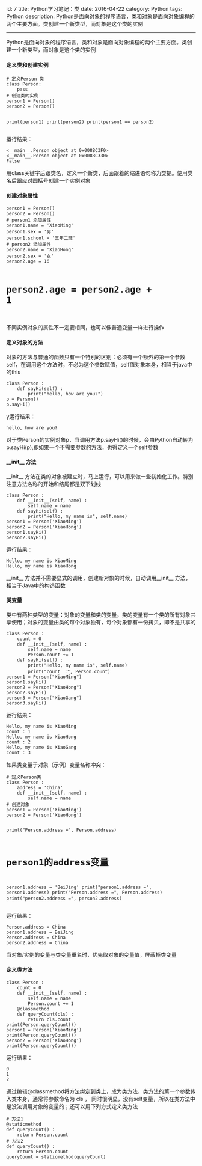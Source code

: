 id: 7
title: Python学习笔记：类
date: 2016-04-22
category: Python
tags: Python
description: Python是面向对象的程序语言，类和对象是面向对象编程的两个主要方面。类创建一个新类型，而对象是这个类的实例

------
<p>Python是面向对象的程序语言，类和对象是面向对象编程的两个主要方面。类创建一个新类型，而对象是这个类的实例</p>
<h4>定义类和创建实例</h4>
<pre class='line-numbers language-python'>
<code># 定义Person 类
class Person:
	pass
# 创建类的实例
person1 = Person()
person2 = Person()

print(person1)
print(person2)
print(person1 == person2)</code>
</pre>
<p>运行结果：</p>
<pre class='line-numbers language-none'>
<code>&lt;__main__.Person object at 0x008BC3F0&gt;
&lt;__main__.Person object at 0x008BC330&gt;
False</code>
</pre>
<p>用class关键字后跟类名，定义一个新类，后面跟着的缩进语句称为类提。使用类名后跟应对圆括号创建一个实例对象</p>
<h4>创建对象属性</h4>
<pre class='line-numbers language-python'>
<code>person1 = Person()
person2 = Person()
# person1 添加属性
person1.name = 'XiaoMing'
person1.sex = '男'
person1.school = '三年二班'
# person2 添加属性
person2.name = 'XiaoHong'
person2.sex = '女'
person2.age = 16

# person2.age = person2.age + 1</code>
</pre>
<p>不同实例对象的属性不一定要相同，也可以像普通变量一样进行操作</p>
<h4>定义对象的方法</h4>
<p>对象的方法与普通的函数只有一个特别的区别：必须有一个额外的第一个参数self，在调用这个方法时，不必为这个参数赋值，self值对象本身，相当于java中的this</p>
<pre class='line-numbers language-python'>
<code>class Person :
	def sayHi(self) :
		print("hello, how are you?")
p = Person()
p.sayHi()</code>
</pre>
<p>y运行结果：</p>
<pre class='line-numbers language-none'>
<code>hello, how are you? </code>
</pre>
<p>对于类Person的实例对象p，当调用方法p.sayHi()的时候，会由Python自动转为 p.sayHi(p),即如果一个不需要参数的方法，也得定义一个self参数</p>
<h4>__init__ 方法</h4>
<p>__init__ 方法在类的对象被建立时，马上运行，可以用来做一些初始化工作。特别注意方法名称的开始和结尾都是双下划线</p>
<pre class='line-numbers language-python'>
<code>class Person :
	def __init__(self, name) :
		self.name = name
	def sayHi(self) :
		print("Hello, my name is", self.name)
person1 = Person('XiaoMing')
person2 = Person('XiaoHong')
person1.sayHi()
person2.sayHi()</code>
</pre>
<p>运行结果：</p>
<pre class='line-numbers language-none'>
<code>Hello, my name is XiaoMing
Hello, my name is XiaoHong</code>
</pre>
<p>__init__ 方法并不需要显式的调用，创建新对象的时候，自动调用__init__ 方法，相当于Java中的构造函数</p>
<h4>类变量</h4>
<p>类中有两种类型的变量：对象的变量和类的变量，类的变量有一个类的所有对象共享使用；对象的变量由类的每个对象独有，每个对象都有一份拷贝，即不是共享的</p>
<pre class='line-numbers language-python'>
<code>class Person :
	count = 0
	def __init__(self, name) :
		self.name = name
		Person.count += 1
	def sayHi(self) :
		print("Hello, my name is", self.name)
		print("count　:", Person.count)
person1 = Person("XiaoMing")
person1.sayHi()
person2 = Person("XiaoHong")
person2.sayHi()
person3 = Person("XiaoGang")
person3.sayHi()</code>
</pre>
<p>运行结果：</p>
<pre class='line-numbers language-none'>
<code>Hello, my name is XiaoMing
count : 1
Hello, my name is XiaoHong
count : 2
Hello, my name is XiaoGang
count : 3</code>
</pre>
<p>如果类变量于对象（示例）变量名称冲突：</p>
<pre class='line-numbers language-python'>
<code># 定义Person类
class Person :
	address = 'China'
	def __init__(self, name) :
		self.name = name
# 创建对象
person1 = Person('XiaoMing')
person2 = Person('XiaoHong')

print("Person.address =", Person.address)
# person1的address变量
person1.address = 'BeiJing'
print("person1.address =", person1.address)
print("Person.address =", Person.address)
print("person2.address =", person2.address)</code>
</pre>
<p>运行结果：</p>
<pre class='line-numbers language-none'>
<code>Person.address = China
person1.address = BeiJing
Person.address = China
person2.address = China</code>
</pre>
<p>当对象/实例的变量与类变量重名时，优先取对象的变量值，屏蔽掉类变量</p>
<h4>定义类方法</h4>
<pre class='line-numbers language-python'>
<code>class Person :
	count = 0
	def __init__(self, name) :
		self.name = name
		Person.count += 1
	@classmethod
	def queryCount(cls) :
		return cls.count
print(Person.queryCount())
person1 = Person('XiaoMing')
print(Person.queryCount())
person2 = Person('XiaoHong')
print(Person.queryCount())</code>
</pre>
<p>运行结果：</p>
<pre class='line-numbers language-none'>
<code>0
1
2 </code>
</pre>
<p>通过编辑@classmethod将方法绑定到类上，成为类方法，类方法的第一个参数传入类本身，通常将参数命名为 cls ， 同时很明显，没有self变量，所以在类方法中是没法调用对象的变量的；还可以用下列方式定义类方法</p>
<pre class='line-numbers language-python'>
<code># 方法1
@staticmethod
def queryCount() :
	return Person.count
# 方法2
def queryCount() :
	return Person.count
queryCount = staticmethod(queryCount)</code>
</pre>

